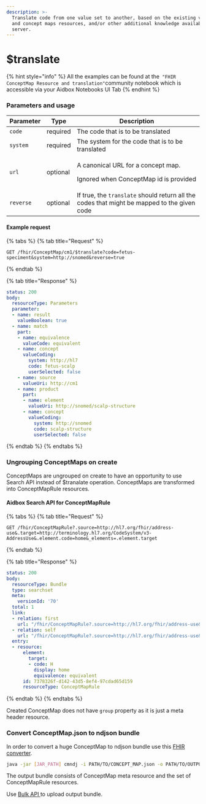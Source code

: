 ```yaml
---
description: >-
  Translate code from one value set to another, based on the existing value set
  and concept maps resources, and/or other additional knowledge available to the
  server.
---
```


# $translate

{% hint style="info" %}
All the examples can be found at the` "FHIR ConceptMap Resource and translation"`community notebook which is accessible via your Aidbox Notebooks UI Tab
{% endhint %}

### Parameters and usage

| Parameter | Type     | Description                                                                                   |
| --------- | -------- | --------------------------------------------------------------------------------------------- |
| `code`    | required | The code that is to be translated                                                             |
| `system`  | required | The system for the code that is to be translated                                              |
| `url`     | optional | <p>A canonical URL for a concept map.</p><p></p><p>Ignored when ConceptMap id is provided</p> |
| `reverse` | optional | If true, the `translate` should return all the codes that might be mapped to the given code   |

#### Example request

{% tabs %}
{% tab title="Request" %}
```http
GET /fhir/ConceptMap/cm1/$translate?code=fetus-speciment&system=http://snomed&reverse=true
```
{% endtab %}

{% tab title="Response" %}
```yaml
status: 200
body:
  resourceType: Parameters
  parameter:
  - name: result
    valueBoolean: true
  - name: match
    part:
    - name: equivalence
      valueCode: equivalent
    - name: concept
      valueCoding:
        system: http://hl7
        code: fetus-scalp
        userSelected: false
    - name: source
      valueUri: http://cm1
    - name: product
      part:
      - name: element
        valueUri: http://snomed/scalp-structure
      - name: concept
        valueCoding:
          system: http://snomed
          code: scalp-structure
          userSelected: false
```
{% endtab %}
{% endtabs %}

### Ungrouping ConceptMaps on create

ConceptMaps are ungrouped on create to have an opportunity to use Search API instead of $tranalate operation. ConceptMaps are transformed into ConceptMapRule resources.

#### Aidbox Search API for ConceptMapRule

{% tabs %}
{% tab title="Request" %}
```http
GET /fhir/ConceptMapRule?.source=http://hl7.org/fhir/address-use&.target=http://terminology.hl7.org/CodeSystem/v3-AddressUse&.element.code=home&_elements=.element.target
```
{% endtab %}

{% tab title="Response" %}
```yaml
status: 200
body:
  resourceType: Bundle
  type: searchset
  meta:
    versionId: '70'
  total: 1
  link:
  - relation: first
    url: "/fhir/ConceptMapRule?.source=http://hl7.org/fhir/address-use&.target=http://terminology.hl7.org/CodeSystem/v3-AddressUse&.element.code=home&_elements=.element.target&page=1"
  - relation: self
    url: "/fhir/ConceptMapRule?.source=http://hl7.org/fhir/address-use&.target=http://terminology.hl7.org/CodeSystem/v3-AddressUse&.element.code=home&_elements=.element.target&page=1"
  entry:
  - resource:
      element:
        target:
        - code: H
          display: home
          equivalence: equivalent
      id: 7378326f-d142-43d5-8ef4-97cdad65d159
      resourceType: ConceptMapRule
```
{% endtab %}
{% endtabs %}

Created ConceptMap does not have `group` property as it is just a meta header resource.

### Convert ConceptMap.json to ndjson bundle

In order to convert a huge ConceptMap to ndjson bundle use this [FHIR converter](https://github.com/zen-lang/fhir).

```bash
java -jar [JAR_PATH] cmndj -i PATH/TO/CONCEPT_MAP.json -o PATH/TO/OUTPUT_BUNDLE.ndjson
```

The output bundle consists of ConceptMap meta resource and the set of ConceptMapRule resources.

Use [Bulk API ](../../api-1/bulk-api-1/aidbox.bulk-data-import.md)to upload output bundle.
